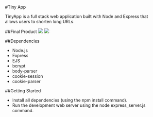 #Tiny App

TinyApp is a full stack web application built with Node and Express that allows users to shorten long URLs

##Final Product
![](/home/payal/lighthouse/w2d2/tiny_app_project/pages/1.png)
![](/home/payal/lighthouse/w2d2/tiny_app_project/pages/2.png)


##Dependencies

- Node.js
- Express
- EJS
- bcrypt
- body-parser
- cookie-session
- cookie-parser

##Getting Started

- Install all dependencies (using the npm install command).
- Run the development web server using the node express_server.js command.
